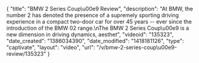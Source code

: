 {
    "title": "BMW 2 Series Coup\u00e9 Review",
    "description": "At BMW, the number 2 has denoted the presence of a supremely sporting driving experience in a compact two-door car for over 45 years -- ever since the introduction of the BMW 02 range.\nThe BMW 2 Series Coup\u00e9 is a new dimension in driving dynamics, aesthet",
    "videoid": "135323",
    "date_created": "1386034390",
    "date_modified": "1418181126",
    "type": "captivate",
    "layout": "video",
    "url": "\/v\/bmw-2-series-coup\u00e9-review\/135323"
}